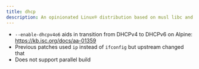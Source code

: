 ```yaml
---
title: dhcp
description: An opinionated Linux® distribution based on musl libc and toybox
---
```


- `--enable-dhcpv4o6` aids in transition from DHCPv4 to DHCPv6 on Alpine: https://kb.isc.org/docs/aa-01359
- Previous patches used `ip` instead of `ifconfig` but upstream changed that
- Does not support parallel build
